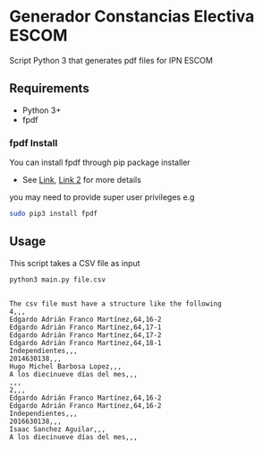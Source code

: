 # Generador Constancias Electiva ESCOM
Script Python 3 that generates pdf files for IPN ESCOM

## Requirements
* Python 3+
* fpdf

### fpdf Install
You can install fpdf through pip package installer

* See [Link](https://pypi.org/project/fpdf/), [Link 2](https://pyfpdf.readthedocs.io/en/latest/)  for more details 

you may need to provide super user privileges e.g 
```bash
sudo pip3 install fpdf
```

## Usage
<!---
This script takes input from files inside folder **input_data** by default, this does not exist in the repo, you can either create it yourself or execute the main.py once.

```bash
python3 main.py
```

Inside this new folder you should put txt files following the structure shown in the next example:

```
3
Club de algoritmia, Nombre Profesor, 100, 2
Club de algoritmia, Nombre Profesor, 100, 2
Club de algoritmia, Nombre Profesor, 100, 2
Area a la que pertenece
Nombre completo con apellidos
a los dieciocho dias del mes de marzo del dos mil veintiuno
```

>where in this case 3 indicates the number of rows that the table within the document will have, and the next 3 lines describe the table content separated by comma

after these 3 lines you must specify the area
and lastly a detailed date in spanish

-->
This script takes a CSV file as input
```bash
python3 main.py file.csv
```
```

The csv file must have a structure like the following
4,,,
Edgardo Adrián Franco Martínez,64,16-2
Edgardo Adrián Franco Martínez,64,17-1
Edgardo Adrián Franco Martínez,64,17-2
Edgardo Adrián Franco Martínez,64,18-1
Independientes,,,
2014630138,,,
Hugo Michel Barbosa Lopez,,,
A los diecinueve días del mes,,,
,,,
2,,,
Edgardo Adrián Franco Martínez,64,16-2
Edgardo Adrián Franco Martínez,64,16-2
Independientes,,,
2016630138,,,
Isaac Sanchez Aguilar,,,
A los diecinueve días del mes,,,
